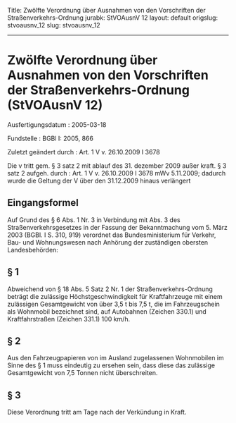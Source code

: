 Title: Zwölfte Verordnung über Ausnahmen von den Vorschriften der Straßenverkehrs-Ordnung
jurabk: StVOAusnV 12
layout: default
origslug: stvoausnv_12
slug: stvoausnv_12

---

# Zwölfte Verordnung über Ausnahmen von den Vorschriften der Straßenverkehrs-Ordnung (StVOAusnV 12)

Ausfertigungsdatum
:   2005-03-18

Fundstelle
:   BGBl I: 2005, 866

Zuletzt geändert durch
:   Art. 1 V v. 26.10.2009 I 3678

Die v tritt gem. § 3 satz 2 mit ablauf des 31. dezember 2009 außer kraft. § 3 satz 2 aufgeh. durch
:   Art. 1 V v. 26.10.2009 I 3678 mWv 5.11.2009; dadurch wurde die Geltung der V über den 31.12.2009 hinaus verlängert


## Eingangsformel

Auf Grund des § 6 Abs. 1 Nr. 3 in Verbindung mit Abs. 3 des
Straßenverkehrsgesetzes in der Fassung der Bekanntmachung vom 5. März
2003 (BGBl. I S. 310, 919) verordnet das Bundesministerium für
Verkehr, Bau- und Wohnungswesen nach Anhörung der zuständigen obersten
Landesbehörden:


## § 1

Abweichend von § 18 Abs. 5 Satz 2 Nr. 1 der Straßenverkehrs-Ordnung
beträgt die zulässige Höchstgeschwindigkeit für Kraftfahrzeuge mit
einem zulässigen Gesamtgewicht von über 3,5 t bis 7,5 t, die im
Fahrzeugschein als Wohnmobil bezeichnet sind, auf Autobahnen (Zeichen
330\.1) und Kraftfahrstraßen (Zeichen 331.1) 100 km/h.


## § 2

Aus den Fahrzeugpapieren von im Ausland zugelassenen Wohnmobilen im
Sinne des § 1 muss eindeutig zu ersehen sein, dass diese das zulässige
Gesamtgewicht von 7,5 Tonnen nicht überschreiten.


## § 3

Diese Verordnung tritt am Tage nach der Verkündung in Kraft.

